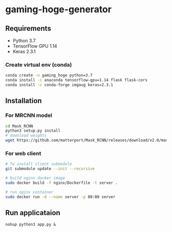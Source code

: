 # gaming-hoge-generator

## Requirements
- Python 3.7
- TensorFlow GPU 1.14
- Keras 2.3.1

### Create virtual env (conda)

```bash
conda create -n gaming_hoge python=3.7
conda install -c anaconda tensorflow-gpu=1.14 flask flask-cors
conda install -c conda-forge imgaug keras=2.3.1
```

## Installation

### For MRCNN model

```bash
cd Mask_RCNN
python3 setup.py install
# download weights
wget https://github.com/matterport/Mask_RCNN/releases/download/v2.0/mask_rcnn_coco.h5
```

### For web client
```bash
# To install client submodule
git submodule update --init --recursive

# build nginx docker image
sudo docker build -f nginx/Dockerfile -t server .

# run nginx container
sudo docker run -d --name server -p 80:80 server
```

## Run applicataion
```
nohup python3 app.py &
```